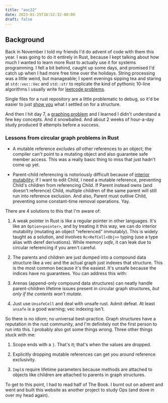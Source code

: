 ```yaml
---
title: "aoc22"
date: 2023-01-25T16:52:32-08:00
draft: false
---
```


## Background

Back in November I told my friends I'd do advent of code with them this year. I was going to do it entirely in Rust, because I kept talking about how much I wanted to learn more Rust to actually use it for systems programming. I fell a bit behind, caught up some days, and promised I'd catch up when I had more free time over the holidays. String processing was a little weird, but manageable; I spent evenings sipping tea and staring at ```std::vec::Vec``` and ```std::str``` to replicate the kind of pythonic 10-line algorithms I usually write for [leetcode problems](https://github.com/graevy/leetcode).

Single files for a rust repository are a little problematic to debug, so it'd be easier to just [show you](https://github.com/graevy/aoc22/blob/main/Cargo.toml) what I settled on for a structure.

And then I hit day 7, a [graphing problem](https://adventofcode.com/2022/day/7) and I learned I didn't understand a few key concepts. And it snowballed. And about 2 weeks of hour-a-day study produced 9 attempts before a success.

### Lessons from circular graph problems in Rust

- A mutable reference *excludes* _all_ other references to an object; the compiler can't point to a mutating object and also guarantee safe member access. This was a really basic thing to miss that just hadn't come up yet.

- Parent-child referencing is notoriously difficult because of [interior mutability](https://doc.rust-lang.org/reference/interior-mutability.html); if I want to edit Child, I need a mutable reference, preventing Child's children from referencing  Child.
If Parent instead owns (and doesn't reference) Child, multiple children of the same parent will still run into reference exclusion.
And also, Parent must outlive Child, preventing some constant-time removal operations. Yay.

There are 4 solutions to this that I'm aware of:

1. A weak pointer in Rust is like a regular pointer in other languages. It's like an ```Option<pointer>```, and by treating it this way, we can do interior mutability (mutating an object "referenced" immutably). This is widely taught as a solution, and involves `Rc<RefCell<Obj>>` typing (use a type alias with deref derivations). While memory *safe*, it can leak due to circular referencing if you aren't careful.

2. The parents and children are just dumped into a compound data structure like a vec and the actual graph just indexes that structure. This is the most common because it's the easiest. It's unsafe because the indices have no guarantees. You can address this with:

3. Arenas (append-only compound data structures) can neatly handle parent-children lifetime issues present in circular graph structures, _but only if the contents won't mutate_.

4. Just use `UnsafeCell` and deal with unsafe rust. Admit defeat. At least `unsafe` is a good warning; vec indexing isn't.

So there is no idiom; no universal best-practice. Graph structures have a reputation in the rust community, and I'm definitely not the first person to run into this. I probably also got some things wrong. Three other things stuck with me:

1. Scope ends with a `}`. That's it; that's when the values are dropped.

2. Explicitly dropping mutable references can get you around reference exclusivity.

3. `Impl`s require lifetime parameters because methods are attached to objects like children are attached to parents in graph structures.


To get to this point, I had to read half of The Book. I burnt out on advent and went and built this website as another project to study Ops (and dove in over my head again).